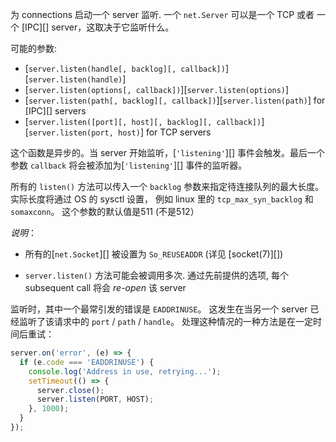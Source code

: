 
为 connections 启动一个 server 监听. 一个 `net.Server` 可以是一个 TCP 或者 
一个 [IPC][] server，这取决于它监听什么。

可能的参数:

* [`server.listen(handle[, backlog][, callback])`][`server.listen(handle)`]
* [`server.listen(options[, callback])`][`server.listen(options)`]
* [`server.listen(path[, backlog][, callback])`][`server.listen(path)`]
  for [IPC][] servers
* [`server.listen([port][, host][, backlog][, callback])`][`server.listen(port, host)`]
  for TCP servers

这个函数是异步的。当 server 开始监听，[`'listening'`][] 事件会触发。最后一个参数
`callback` 将会被添加为[`'listening'`][] 事件的监听器。


所有的 `listen()` 方法可以传入一个 `backlog` 参数来指定待连接队列的最大长度。
实际长度将通过 OS 的 sysctl 设置， 例如 linux 里的 `tcp_max_syn_backlog` 和 `somaxconn`。
这个参数的默认值是511 (不是512）

*说明*：

* 所有的[`net.Socket`][] 被设置为 `So_REUSEADDR` (详见 [socket(7)][])

* `server.listen()` 方法可能会被调用多次. 通过先前提供的选项, 每个 subsequent call 将会 *re-open* 该 server

监听时，其中一个最常引发的错误是 `EADDRINUSE`。
这发生在当另一个 server 已经监听了该请求中的 `port` / `path` / `handle`。
处理这种情况的一种方法是在一定时间后重试：

```js
server.on('error', (e) => {
  if (e.code === 'EADDRINUSE') {
    console.log('Address in use, retrying...');
    setTimeout(() => {
      server.close();
      server.listen(PORT, HOST);
    }, 1000);
  }
});
```

